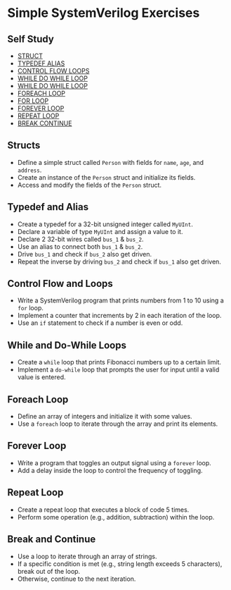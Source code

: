 # Simple SystemVerilog Exercises

## Self Study
- [STRUCT                                                   ](https://www.chipverify.com/systemverilog/systemverilog-struct)
- [TYPEDEF ALIAS                                            ](https://www.chipverify.com/systemverilog/systemverilog-typedef-alias)
- [CONTROL FLOW LOOPS                                       ](https://www.chipverify.com/systemverilog/systemverilog-control-flow-loops)
- [WHILE DO WHILE LOOP                                      ](https://www.chipverify.com/systemverilog/systemverilog-while-do-while-loop)
- [WHILE DO WHILE LOOP                                      ](https://www.chipverify.com/systemverilog/systemverilog-while-do-while-loop)
- [FOREACH LOOP                                             ](https://www.chipverify.com/systemverilog/systemverilog-foreach-loop)
- [FOR LOOP                                                 ](https://www.chipverify.com/systemverilog/systemverilog-for-loop)
- [FOREVER LOOP                                             ](https://www.chipverify.com/systemverilog/systemverilog-forever-loop)
- [REPEAT LOOP                                              ](https://www.chipverify.com/systemverilog/systemverilog-repeat-loop)
- [BREAK CONTINUE                                           ](https://www.chipverify.com/systemverilog/systemverilog-break-continue)

## Structs
  - Define a simple struct called `Person` with fields for `name`, `age`, and `address`.
  - Create an instance of the `Person` struct and initialize its fields.
  - Access and modify the fields of the `Person` struct.

## Typedef and Alias
  - Create a typedef for a 32-bit unsigned integer called `MyUInt`.
  - Declare a variable of type `MyUInt` and assign a value to it.
  - Declare 2 32-bit wires called `bus_1` & `bus_2`.
  - Use an alias to connect both `bus_1` & `bus_2`.
  - Drive `bus_1` and check if `bus_2` also get driven.
  - Repeat the inverse by driving `bus_2` and check if `bus_1` also get driven.

## Control Flow and Loops
  - Write a SystemVerilog program that prints numbers from 1 to 10 using a `for` loop.
  - Implement a counter that increments by 2 in each iteration of the loop.
  - Use an `if` statement to check if a number is even or odd.

## While and Do-While Loops
  - Create a `while` loop that prints Fibonacci numbers up to a certain limit.
  - Implement a `do-while` loop that prompts the user for input until a valid value is entered.

## Foreach Loop
  - Define an array of integers and initialize it with some values.
  - Use a `foreach` loop to iterate through the array and print its elements.

## Forever Loop
  - Write a program that toggles an output signal using a `forever` loop.
  - Add a delay inside the loop to control the frequency of toggling.

## Repeat Loop
  - Create a repeat loop that executes a block of code 5 times.
  - Perform some operation (e.g., addition, subtraction) within the loop.

## Break and Continue
  - Use a loop to iterate through an array of strings.
  - If a specific condition is met (e.g., string length exceeds 5 characters), break out of the loop.
  - Otherwise, continue to the next iteration.
